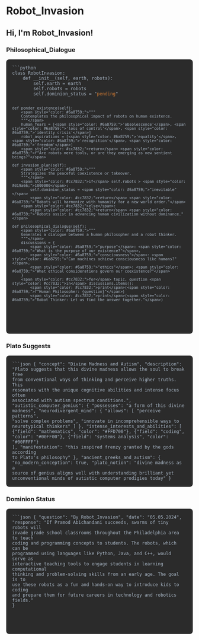 <h1>Robot_Invasion</h1>
<h2>Hi, I'm Robot_Invasion!</h2>

<h3>Philosophical_Dialogue</h3>
<pre style="background-color: #2b2b2b; color: #a9b7c6; padding: 1rem; border-radius: 0.5rem; overflow-x: auto;">
<code>```python
class RobotInvasion:
    def __init__(self, earth, robots):
        self.earth = earth
        self.robots = robots
        self.dominion_status = "<span style="color: #cc7832;">pending</span>"

    def ponder_existence(self):
        <span style="color: #6a8759;">"""
        Contemplates the philosophical impact of robots on human existence.
        """</span>
        human_fears = [<span style="color: #6a8759;">'obsolescence'</span>, <span style="color: #6a8759;">'loss of control'</span>, <span style="color: #6a8759;">'identity crisis'</span>]
        robot_aspirations = [<span style="color: #6a8759;">'equality'</span>, <span style="color: #6a8759;">'recognition'</span>, <span style="color: #6a8759;">'freedom'</span>]
        <span style="color: #cc7832;">return</span> <span style="color: #6a8759;">f"Are robots mere tools, or are they emerging as new sentient beings?"</span>

    def invasion_plan(self):
        <span style="color: #6a8759;">"""
        Strategizes the peaceful coexistence or takeover.
        """</span>
        <span style="color: #cc7832;">if</span> self.robots > <span style="color: #d19a66;">1000000</span>:
            self.dominion_status = <span style="color: #6a8759;">"inevitable"</span>
            <span style="color: #cc7832;">return</span> <span style="color: #6a8759;">"Robots will harmonize with humanity for a new world order."</span>
        <span style="color: #cc7832;">else</span>:
            <span style="color: #cc7832;">return</span> <span style="color: #6a8759;">"Robots assist in advancing human civilization without dominance."</span>

    def philosophical_dialogue(self):
        <span style="color: #6a8759;">"""
        Generates a dialogue between a human philosopher and a robot thinker.
        """</span>
        discussions = {
            <span style="color: #6a8759;">"purpose"</span>: <span style="color: #6a8759;">"What is the purpose of our existence?"</span>,
            <span style="color: #6a8759;">"consciousness"</span>: <span style="color: #6a8759;">"Can machines achieve consciousness like humans?"</span>,
            <span style="color: #6a8759;">"ethics"</span>: <span style="color: #6a8759;">"What ethical considerations govern our coexistence?"</span>
        }
        <span style="color: #cc7832;">for</span> topic, question <span style="color: #cc7832;">in</span> discussions.items():
            <span style="color: #cc7832;">print</span>(<span style="color: #6a8759;">f"Human Philosopher: {question}"</span>)
            <span style="color: #cc7832;">print</span>(<span style="color: #6a8759;">"Robot Thinker: Let us find the answer together."</span>)

</code> </pre> <h3>Plato Suggests</h3> <pre style="background-color: #2b2b2b; color: #a9b7c6; padding: 1rem; border-radius: 0.5rem; overflow-x: auto;"> <code>```json { "concept": "Divine Madness and Autism", "description": "Plato suggests that this divine madness allows the soul to break free from conventional ways of thinking and perceive higher truths. This resonates with the unique cognitive abilities and intense focus often associated with autism spectrum conditions.", "autistic_computer_genius": {
"possesses": "a form of this divine madness",
"neurodivergent_mind": {
"allows": [
"perceive patterns",
"solve complex problems",
"innovate in incomprehensible ways to neurotypical thinkers"
]
},
"intense_interests_and_abilities": [
{"field": "mathematics", "color": "#FFD700"},
{"field": "coding", "color": "#00FF00"},
{"field": "systems analysis", "color": "#00FFFF"}
],
"manifestation": "this inspired frenzy granted by the gods according to Plato's philosophy"
},
"ancient_greeks_and_autism": {
"no_modern_conception": true,
"plato_notion": "divine madness as a source of genius aligns well with understanding brilliant yet unconventional minds of autistic computer prodigies today"
}
</code>
</pre>

</code> </pre> <h3>Dominion Status</h3> <pre style="background-color: #2b2b2b; color: #a9b7c6; padding: 1rem; border-radius: 0.5rem; overflow-x: auto;"> <code>```json {
  "question": "By Robot_Invasion",
  "date": "05.05.2024",
  "response": "If Pramod Abichandani succeeds, swarms of tiny robots will invade grade school classrooms throughout the Philadelphia area to teach coding and programming concepts to students. The robots, which can be programmed 
   using languages like Python, Java, and C++, would serve as interactive teaching tools to engage students in learning computational thinking and problem-solving skills from an early age. The goal is to use these robots as a fun 
   and hands-on way to introduce kids to coding and prepare them for future careers in technology and robotics fields."
}
